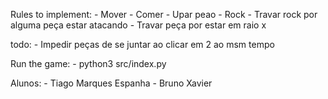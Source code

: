 Rules to implement:
    - Mover
    - Comer
    - Upar peao
    - Rock
    - Travar rock por alguma peça estar atacando
    - Travar peça por estar em raio x 

todo:
    - Impedir peças de se juntar ao clicar em 2 ao msm tempo

Run the game:
    - python3 src/index.py

Alunos:
    - Tiago Marques Espanha
    - Bruno Xavier